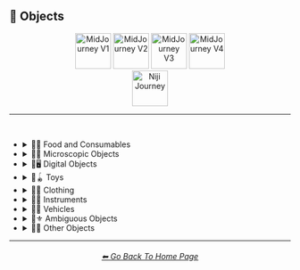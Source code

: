 <h2>🎷 Objects</h2>

<div align="center">

[<img src="/Images/Repo_Parts/Buttons/Version_Buttons/button_version_V1_inactive.webp?raw=true" alt="MidJourney V1" height="64" />](/Pages/MJ_V1/Style_Pages/Sphere/Objects.md)
[<img src="/Images/Repo_Parts/Buttons/Version_Buttons/button_version_V2_inactive.webp?raw=true" alt="MidJourney V2" height="64" />](/Pages/MJ_V2/Style_Pages/Sphere/Objects.md)
[<img src="/Images/Repo_Parts/Buttons/Version_Buttons/button_version_V3_inactive.webp?raw=true" alt="MidJourney V3" height="64" />](/Pages/MJ_V3/Style_Pages/Just_The_Style/Objects.md)
[<img src="/Images/Repo_Parts/Buttons/Version_Buttons/button_version_V4_active.webp?raw=true" alt="MidJourney V4" height="64" />](/Pages/MJ_V4/Style_Pages/Just_The_Style/Objects.md)
<br>
[<img src="/Images/Repo_Parts/Buttons/Version_Buttons/button_version_niji_inactive_full.webp?raw=true" alt="Niji Journey" height="64" />](/Pages/Niji_Journey/Style_Pages/Objects.md)


</div>

<hr>
<br>


- <details><summary>🎷🍣 Food and Consumables</summary><p>

  - <details><summary>🍣🥝 Fruits and Vegetables</summary><p><div align="center">

	| Fruit | Vegetable |
	| :-: | :-: |
	| <img src="/Images/MJ_V4/V4_Alpha_3.5/Midjourney_Styles/Fruit.png?raw=true" width="256" /> | <img src="/Images/MJ_V4/V4_Alpha_3.5/Midjourney_Styles/Vegetable.png?raw=true" width="256" /> |
	
	<br>
	
	| Fig | Mango | Cauliflower |
	| :-: | :-: | :-: |
	| <img src="/Images/MJ_V4/V4_Alpha_3.5/Midjourney_Styles/Fig.png?raw=true" width="256" /> | <img src="/Images/MJ_V4/V4_Alpha_3.5/Midjourney_Styles/Mango.png?raw=true" width="256" /> | <img src="/Images/MJ_V4/V4_Alpha_3.5/Midjourney_Styles/Cauliflower.png?raw=true" width="256" /> |

	</div></p></details>


  - <details><summary>🍣🥩 Meats, Cheeses, and Eggs</summary><p><div align="center">

	| Wagyu | Tallow |
	| :-: | :-: |
	| <img src="/Images/MJ_V4/V4_Alpha_3.5/Midjourney_Styles/Wagyu.png?raw=true" width="256" /> | <img src="/Images/MJ_V4/V4_Alpha_3.5/Midjourney_Styles/Tallow.png?raw=true" width="256" /> |

	<br>

	| Cheese |
	| :-: |
	| <img src="/Images/MJ_V4/V4_Alpha_3.5/Midjourney_Styles/Cheese.png?raw=true" width="256" /> |

	<br>
	
	| Egg | Egg Yolk |
	| :-: | :-: |
	| <img src="/Images/MJ_V4/V4_Alpha_3.5/Midjourney_Styles/Egg.png?raw=true" width="256" /> | <img src="/Images/MJ_V4/V4_Alpha_3.5/Midjourney_Styles/Egg_Yolk.png?raw=true" width="256" /> |

	</div></p></details>


  - <details><summary>🍣🍞 Bread</summary><p><div align="center">

	| Bread | Made of Bread | Pretzel |
	| :-: | :-: | :-: |
	| <img src="/Images/MJ_V4/V4_Alpha_3.5/Midjourney_Styles/Bread.png?raw=true" width="256" /> | <img src="/Images/MJ_V4/V4_Alpha_3.5/Midjourney_Styles/Made_of_Bread.png?raw=true" width="256" /> | <img src="/Images/MJ_V4/V4_Alpha_3.5/Midjourney_Styles/Pretzel.png?raw=true" width="256" /> |

	<br>
	
	| Shortcrust-Pastry | Flaky-Pastry | Puff-Pastry |
	| :-: | :-: | :-: |
	| <img src="/Images/MJ_V4/V4_Alpha_3.5/Midjourney_Styles/Shortcrust-Pastry.png?raw=true" width="256" /> | <img src="/Images/MJ_V4/V4_Alpha_3.5/Midjourney_Styles/Flaky-Pastry.png?raw=true" width="256" /> | <img src="/Images/MJ_V4/V4_Alpha_3.5/Midjourney_Styles/Puff-Pastry.png?raw=true" width="256" /> |

	<br>

	| Choux-Pastry | Phyllo |
	| :-: | :-: |
	| <img src="/Images/MJ_V4/V4_Alpha_3.5/Midjourney_Styles/Choux-Pastry.png?raw=true" width="256" /> | <img src="/Images/MJ_V4/V4_Alpha_3.5/Midjourney_Styles/Phyllo.png?raw=true" width="256" /> |

	</div></p></details>


  - <details><summary>🍣🥜 Nuts and Beans</summary><p><div align="center">

	| Beans |
	| :-: |
	| <img src="/Images/MJ_V4/V4_Alpha_3.5/Midjourney_Styles/Beans.png?raw=true" width="256" /> |

	<br>

	| Peanut |
	| :-: |
	| <img src="/Images/MJ_V4/V4_Alpha_3.5/Midjourney_Styles/Peanut.png?raw=true" width="256" /> |

	<br>
	
	| Coconut |
	| :-: |
	| <img src="/Images/MJ_V4/V4_Alpha_3.5/Midjourney_Styles/Coconut.png?raw=true" width="256" /> |

	</div></p></details>


  - <details><summary>🍣🍲 Dishes and Meals</summary><p><div align="center">

	| Pizza | Hotdog |
	| :-: | :-: |
	| <img src="/Images/MJ_V4/V4_Alpha_3.5/Midjourney_Styles/Pizza.png?raw=true" width="256" /> | <img src="/Images/MJ_V4/V4_Alpha_3.5/Midjourney_Styles/Hotdog.png?raw=true" width="256" /> |
	
	<br>
	
	| Spaghetti | Fettuccine |
	| :-: | :-: |
	| <img src="/Images/MJ_V4/V4_Alpha_3.5/Midjourney_Styles/Spaghetti.png?raw=true" width="256" /> | <img src="/Images/MJ_V4/V4_Alpha_3.5/Midjourney_Styles/Fettuccine.png?raw=true" width="256" /> |

	<br>

	| Gnocchi |
	| :-: |
	| <img src="/Images/MJ_V4/V4_Alpha_3.5/Midjourney_Styles/Gnocchi.png?raw=true" width="256" /> |

	<br>

	| Marconi and Cheese |
	| :-: |
	| <img src="/Images/MJ_V4/V4_Alpha_3.5/Midjourney_Styles/Marconi_and_Cheese.png?raw=true" width="256" /> |

	</div></p></details>


  - <details><summary>🍣🥫 Sauces, Spreads, and Oils</summary><p><div align="center">
		
	| Vegetable Oil | Olive Oil |
	| :-: | :-: |
	| <img src="/Images/MJ_V4/V4_Alpha_3.5/Midjourney_Styles/Vegetable_Oil.png?raw=true" width="256" /> | <img src="/Images/MJ_V4/V4_Alpha_3.5/Midjourney_Styles/Olive_Oil.png?raw=true" width="256" /> |

	<br>

	| Butter | Margarine |
	| :-: | :-: |
	| <img src="/Images/MJ_V4/V4_Alpha_3.5/Midjourney_Styles/Butter.png?raw=true" width="256" /> | <img src="/Images/MJ_V4/V4_Alpha_3.5/Midjourney_Styles/Margarine.png?raw=true" width="256" /> |

	<br>

	| Peanut Butter | Jelly |
	| :-: | :-: |
	| <img src="/Images/MJ_V4/V4_Alpha_3.5/Midjourney_Styles/Peanut_Butter.png?raw=true" width="256" /> | <img src="/Images/MJ_V4/V4_Alpha_3.5/Midjourney_Styles/Jelly.png?raw=true" width="256" /> |

	<br>
	
	| Alfredo |
	| :-: |
	| <img src="/Images/MJ_V4/V4_Alpha_3.5/Midjourney_Styles/Alfredo.png?raw=true" width="256" /> |	
	
	<br>
	
	| Sour Cream | Sauce | Pasta Sauce |
	| :-: | :-: | :-: |
	| <img src="/Images/MJ_V4/V4_Alpha_3.5/Midjourney_Styles/Sour_Cream.png?raw=true" width="256" /> | <img src="/Images/MJ_V4/V4_Alpha_3.5/Midjourney_Styles/Sauce.png?raw=true" width="256" /> | <img src="/Images/MJ_V4/V4_Alpha_3.5/Midjourney_Styles/Pasta_Sauce.png?raw=true" width="256" /> |

	<br>
	
	| Ketchup | Mustard | Mayonnaise |
	| :-: | :-: | :-: |
	| <img src="/Images/MJ_V4/V4_Alpha_3.5/Midjourney_Styles/Ketchup.png?raw=true" width="256" /> | <img src="/Images/MJ_V4/V4_Alpha_3.5/Midjourney_Styles/Mustard.png?raw=true" width="256" /> | <img src="/Images/MJ_V4/V4_Alpha_3.5/Midjourney_Styles/Mayonnaise.png?raw=true" width="256" /> |
		
	</div></p></details>


  - <details><summary>🍣🌿 Herbs and Spices</summary><p><div align="center">

	| Cinnamon |
	| :-: |
	| <img src="/Images/MJ_V4/V4_Alpha_3.5/Midjourney_Styles/Cinnamon.png?raw=true" width="256" /> |

	</div></p></details>


  - <details><summary>🍣🍭 Candy and Sweets</summary><p><div align="center">

	| Cake | Wedding Cake | Cake Decorating |
	| :-: | :-: | :-: |
	| <img src="/Images/MJ_V4/V4_Alpha_3.5/Midjourney_Styles/Cake.png?raw=true" width="256" /> | <img src="/Images/MJ_V4/V4_Alpha_3.5/Midjourney_Styles/Wedding_Cake.png?raw=true" width="256" /> | <img src="/Images/MJ_V4/V4_Alpha_3.5/Midjourney_Styles/Cake_Decorating.png?raw=true" width="256" /> |
	
	<br>
	
	| Churros | Syrup | Maple Syrup |
	| :-: | :-: | :-: |
	| <img src="/Images/MJ_V4/V4_Alpha_3.5/Midjourney_Styles/Churros.png?raw=true" width="256" /> | <img src="/Images/MJ_V4/V4_Alpha_3.5/Midjourney_Styles/Syrup.png?raw=true" width="256" /> | <img src="/Images/MJ_V4/V4_Alpha_3.5/Midjourney_Styles/Maple_Syrup.png?raw=true" width="256" /> |
	
	<br>
	
	| Cream | Whipped Cream | Ice Cream |
	| :-: | :-: | :-: |
	| <img src="/Images/MJ_V4/V4_Alpha_3.5/Midjourney_Styles/Cream.png?raw=true" width="256" /> | <img src="/Images/MJ_V4/V4_Alpha_3.5/Midjourney_Styles/Whipped_Cream.png?raw=true" width="256" /> | <img src="/Images/MJ_V4/V4_Alpha_3.5/Midjourney_Styles/Ice_Cream.png?raw=true" width="256" /> |
	
	<br>
	
	| Candy | Lollipop | Taffy |
	| :-: | :-: | :-: |
	| <img src="/Images/MJ_V4/V4_Alpha_3.5/Midjourney_Styles/Candy.png?raw=true" width="256" /> | <img src="/Images/MJ_V4/V4_Alpha_3.5/Midjourney_Styles/Lollipop.png?raw=true" width="256" /> | <img src="/Images/MJ_V4/V4_Alpha_3.5/Midjourney_Styles/Taffy.png?raw=true" width="256" /> |
	
	<br>
	
	| Cotton-Candy | Candy-Floss |
	| :-: | :-: |
	| <img src="/Images/MJ_V4/V4_Alpha_3.5/Midjourney_Styles/Cotton-Candy.png?raw=true" width="256" /> | <img src="/Images/MJ_V4/V4_Alpha_3.5/Midjourney_Styles/Candy-Floss.png?raw=true" width="256" /> |
	
	<br>
	
	| Gummy Candy | Gummies |
	| :-: | :-: |
	| <img src="/Images/MJ_V4/V4_Alpha_3.5/Midjourney_Styles/Gummy_Candy.png?raw=true" width="256" /> | <img src="/Images/MJ_V4/V4_Alpha_3.5/Midjourney_Styles/Gummies.png?raw=true" width="256" /> |

	<br>

	| Chocolate | Caramel |
	| :-: | :-: |
	| <img src="/Images/MJ_V4/V4_Alpha_3.5/Midjourney_Styles/Chocolate.png?raw=true" width="256" /> | <img src="/Images/MJ_V4/V4_Alpha_3.5/Midjourney_Styles/Caramel.png?raw=true" width="256" /> |
	
	<br>

	| Marzipan | Gum Paste | Modeling Chocolate |
	| :-: | :-: | :-: |
	| <img src="/Images/MJ_V4/V4_Alpha_3.5/Midjourney_Styles/Marzipan.png?raw=true" width="256" /> | <img src="/Images/MJ_V4/V4_Alpha_3.5/Midjourney_Styles/Gum_Paste.png?raw=true" width="256" /> | <img src="/Images/MJ_V4/V4_Alpha_3.5/Midjourney_Styles/Modeling_Chocolate.png?raw=true" width="256" /> |

	<br>

	| Sprinkles | Nonpareils |
	| :-: | :-: |
	| <img src="/Images/MJ_V4/V4_Alpha_3.5/Midjourney_Styles/Sprinkles.png?raw=true" width="256" /> | <img src="/Images/MJ_V4/V4_Alpha_3.5/Midjourney_Styles/Nonpareils.png?raw=true" width="256" /> |

	<br>

	| Fondant Icing | Royal Icing |
	| :-: | :-: |
	| <img src="/Images/MJ_V4/V4_Alpha_3.5/Midjourney_Styles/Fondant_Icing.png?raw=true" width="256" /> | <img src="/Images/MJ_V4/V4_Alpha_3.5/Midjourney_Styles/Royal_Icing.png?raw=true" width="256" /> |

	<br>
	
	| Honeycomb | Creme Brule |
	| :-: | :-: |
	| <img src="/Images/MJ_V4/V4_Alpha_3.5/Midjourney_Styles/Honeycomb.png?raw=true" width="256" /> | <img src="/Images/MJ_V4/V4_Alpha_3.5/Midjourney_Styles/Creme_Brule.png?raw=true" width="256" /> |
	
	<br>
	
	| Eclair | Cannoli | Fruit-Tart |
	| :-: | :-: | :-: |
	| <img src="/Images/MJ_V4/V4_Alpha_3.5/Midjourney_Styles/Eclair.png?raw=true" width="256" /> | <img src="/Images/MJ_V4/V4_Alpha_3.5/Midjourney_Styles/Cannoli.png?raw=true" width="256" /> | <img src="/Images/MJ_V4/V4_Alpha_3.5/Midjourney_Styles/Fruit-Tart.png?raw=true" width="256" /> |

	<br>

	| Gumdrop | Gum |
	| :-: | :-: |
	| <img src="/Images/MJ_V4/V4_Alpha_3.5/Midjourney_Styles/Gumdrop.png?raw=true" width="256" /> | <img src="/Images/MJ_V4/V4_Alpha_3.5/Midjourney_Styles/Gum.png?raw=true" width="256" /> |

	<br>
	
	| Dessertwave |
	| :-: |
	| <img src="/Images/MJ_V4/V4_Alpha_3.5/Midjourney_Styles/Dessertwave.png?raw=true" width="256" /> |

	</div></p></details>


  - <details><summary>🍣🍺 Beverages</summary><p><div align="center">

	| Soda | Coffee | Tea |
	| :-: | :-: | :-: |
	| <img src="/Images/MJ_V4/V4_Alpha_3.5/Midjourney_Styles/Soda.png?raw=true" width="256" /> | <img src="/Images/MJ_V4/V4_Alpha_3.5/Midjourney_Styles/Coffee.png?raw=true" width="256" /> | <img src="/Images/MJ_V4/V4_Alpha_3.5/Midjourney_Styles/Tea.png?raw=true" width="256" /> |

	<br>
	
	| Wine | White-Wine | Red-Wine |
	| :-: | :-: | :-: |
	| <img src="/Images/MJ_V4/V4_Alpha_3.5/Midjourney_Styles/Wine.png?raw=true" width="256" /> | <img src="/Images/MJ_V4/V4_Alpha_3.5/Midjourney_Styles/White-Wine.png?raw=true" width="256" /> | <img src="/Images/MJ_V4/V4_Alpha_3.5/Midjourney_Styles/Red-Wine.png?raw=true" width="256" /> |
	
	<br>
	
	| Champagne |
	| :-: |
	| <img src="/Images/MJ_V4/V4_Alpha_3.5/Midjourney_Styles/Champagne.png?raw=true" width="256" /> |

	</div></p></details>


  - <details><summary>🍣 Other Food and Consumables</summary><p><div align="center">

	| Food |
	| :-: |
	| <img src="/Images/MJ_V4/V4_Alpha_3.5/Midjourney_Styles/Food.png?raw=true" width="256" /> |

	<br>

	| Macaroni |
	| :-: |
	| <img src="/Images/MJ_V4/V4_Alpha_3.5/Midjourney_Styles/Macaroni.png?raw=true" width="256" /> |

	<br>

	| Gelatin | Agar |
	| :-: | :-: |
	| <img src="/Images/MJ_V4/V4_Alpha_3.5/Midjourney_Styles/Gelatin.png?raw=true" width="256" /> | <img src="/Images/MJ_V4/V4_Alpha_3.5/Midjourney_Styles/Agar.png?raw=true" width="256" /> |

	<br>
	
	| Edible Ink | Food Coloring | Food Dye |
	| :-: | :-: | :-: |
	| <img src="/Images/MJ_V4/V4_Alpha_3.5/Midjourney_Styles/Edible_Ink.png?raw=true" width="256" /> | <img src="/Images/MJ_V4/V4_Alpha_3.5/Midjourney_Styles/Food_Coloring.png?raw=true" width="256" /> | <img src="/Images/MJ_V4/V4_Alpha_3.5/Midjourney_Styles/Food_Dye.png?raw=true" width="256" /> |

	<br>
	
	| Deep-Fried | Molecular Gastronomy |
	| :-: | :-: |
	| <img src="/Images/MJ_V4/V4_Alpha_3.5/Midjourney_Styles/Deep-Fried.png?raw=true" width="256" /> | <img src="/Images/MJ_V4/V4_Alpha_3.5/Midjourney_Styles/Molecular_Gastronomy.png?raw=true" width="256" /> |

	<br>
	
	| Tincture |
	| :-: |
	| <img src="/Images/MJ_V4/V4_Alpha_3.5/Midjourney_Styles/Tincture.png?raw=true" width="256" /> |
	
	<br>

	| Toothpaste |
	| :-: |
	| <img src="/Images/MJ_V4/V4_Alpha_3.5/Midjourney_Styles/Toothpaste.png?raw=true" width="256" /> |

	</div></p></details>

  </p></details>


- <details><summary>🎷🦠 Microscopic Objects</summary><p><div align="center">

    | Atom | Fullerene | Nanoparticle |
    | :-: | :-: | :-: |
    | <img src="/Images/MJ_V4/V4_Alpha_3.5/Midjourney_Styles/Atom.png?raw=true" width="256" /> | <img src="/Images/MJ_V4/V4_Alpha_3.5/Midjourney_Styles/Fullerene.png?raw=true" width="256" /> | <img src="/Images/MJ_V4/V4_Alpha_3.5/Midjourney_Styles/Nanoparticle.png?raw=true" width="256" /> |

    <br>

	| Cells | Cellular |
	| :-: | :-: |
	| <img src="/Images/MJ_V4/V4_Alpha_3.5/Midjourney_Styles/Cells.png?raw=true" width="256" /> | <img src="/Images/MJ_V4/V4_Alpha_3.5/Midjourney_Styles/Cellular.png?raw=true" width="256" /> |

	<br>
	
	| Mitochondria | Mitosis |
	| :-: | :-: |
	| <img src="/Images/MJ_V4/V4_Alpha_3.5/Midjourney_Styles/Mitochondria.png?raw=true" width="256" /> | <img src="/Images/MJ_V4/V4_Alpha_3.5/Midjourney_Styles/Mitosis.png?raw=true" width="256" /> |

	<br>

    | DNA | Bacteria | Enzyme |
    | :-: | :-: | :-: |
    | <img src="/Images/MJ_V4/V4_Alpha_3.5/Midjourney_Styles/DNA.png?raw=true" width="256" /> | <img src="/Images/MJ_V4/V4_Alpha_3.5/Midjourney_Styles/Bacteria.png?raw=true" width="256" /> | <img src="/Images/MJ_V4/V4_Alpha_3.5/Midjourney_Styles/Enzyme.png?raw=true" width="256" /> |

  </div></p></details>


- <details><summary>🎷🖥 Digital Objects</summary><p><div align="center">

	| Computer | Display |
	| :-: | :-: |
	| <img src="/Images/MJ_V4/V4_Alpha_3.5/Midjourney_Styles/Computer.png?raw=true" width="256" /> | <img src="/Images/MJ_V4/V4_Alpha_3.5/Midjourney_Styles/Display.png?raw=true" width="256" /> |

	<br>
	
	| Camera | Lens | Film |
	| :-: | :-: | :-: |
	| <img src="/Images/MJ_V4/V4_Alpha_3.5/Midjourney_Styles/Camera.png?raw=true" width="256" /> | <img src="/Images/MJ_V4/V4_Alpha_3.5/Midjourney_Styles/Lens.png?raw=true" width="256" /> | <img src="/Images/MJ_V4/V4_Alpha_3.5/Midjourney_Styles/Film.png?raw=true" width="256" /> |
	
	<br>

	| Vinyl Record | CD |
	| :-: | :-: |
	| <img src="/Images/MJ_V4/V4_Alpha_3.5/Midjourney_Styles/Vinyl_Record.png?raw=true" width="256" /> | <img src="/Images/MJ_V4/V4_Alpha_3.5/Midjourney_Styles/CD.png?raw=true" width="256" /> |

	<br>

	| DVD | Blu-Ray Disc |
	| :-: | :-: |
	| <img src="/Images/MJ_V4/V4_Alpha_3.5/Midjourney_Styles/DVD.png?raw=true" width="256" /> | <img src="/Images/MJ_V4/V4_Alpha_3.5/Midjourney_Styles/Blu-Ray_Disc.png?raw=true" width="256" /> |

	<br>

	| Videocasette |
	| :-: |
	| <img src="/Images/MJ_V4/V4_Alpha_3.5/Midjourney_Styles/Videocasette.png?raw=true" width="256" /> |

	<br>

	| Capacitance Electronic Disc | LaserDisc | Holographic Versatile Disc |
	| :-: | :-: | :-: |
	| <img src="/Images/MJ_V4/V4_Alpha_3.5/Midjourney_Styles/Capacitance_Electronic_Disc.png?raw=true" width="256" /> | <img src="/Images/MJ_V4/V4_Alpha_3.5/Midjourney_Styles/LaserDisc.png?raw=true" width="256" /> | <img src="/Images/MJ_V4/V4_Alpha_3.5/Midjourney_Styles/Holographic_Versatile_Disc.png?raw=true" width="256" /> |

	<br>
	
	| Transistor | Diode |
	| :-: | :-: |
	| <img src="/Images/MJ_V4/V4_Alpha_3.5/Midjourney_Styles/Transistor.png?raw=true" width="256" /> | <img src="/Images/MJ_V4/V4_Alpha_3.5/Midjourney_Styles/Diode.png?raw=true" width="256" /> |

	<br>
	
	| Wires | Cables |
	| :-: | :-: |
	| <img src="/Images/MJ_V4/V4_Alpha_3.5/Midjourney_Styles/Wires.png?raw=true" width="256" /> | <img src="/Images/MJ_V4/V4_Alpha_3.5/Midjourney_Styles/Cables.png?raw=true" width="256" /> |

	<br>

	| Flux Capacitor |
	| :-: |
	| <img src="/Images/MJ_V4/V4_Alpha_3.5/Midjourney_Styles/Flux_Capacitor.png?raw=true" width="256" /> |

  </div></p></details>


- <details><summary>🎷🪀 Toys</summary><p><div align="center">

	| Toy |
	| :-: |
	| <img src="/Images/MJ_V4/V4_Alpha_3.5/Midjourney_Styles/Toy.png?raw=true" width="256" /> |

    <br>

    | Pinwheel | Slinky | Newtons-Cradle |
    | :-: | :-: | :-: |
    | <img src="/Images/MJ_V4/V4_Alpha_3.5/Midjourney_Styles/Pinwheel.png?raw=true" width="256" /> | <img src="/Images/MJ_V4/V4_Alpha_3.5/Midjourney_Styles/Slinky.png?raw=true" width="256" /> | <img src="/Images/MJ_V4/V4_Alpha_3.5/Midjourney_Styles/Newtons-Cradle.png?raw=true" width="256" /> |

    <br>

	| Jigsaw | Puzzle | Tangram |
	| :-: | :-: | :-: |
	| <img src="/Images/MJ_V4/V4_Alpha_3.5/Midjourney_Styles/Jigsaw.png?raw=true" width="256" /> | <img src="/Images/MJ_V4/V4_Alpha_3.5/Midjourney_Styles/Puzzle.png?raw=true" width="256" /> | <img src="/Images/MJ_V4/V4_Alpha_3.5/Midjourney_Styles/Tangram.png?raw=true" width="256" /> |

	<br>

	| Maze |
	| :-: |
	| <img src="/Images/MJ_V4/V4_Alpha_3.5/Midjourney_Styles/Maze.png?raw=true" width="256" /> |
	
	<br>
	
    | Stress Ball | Koosh Ball | Koosh |
    | :-: | :-: | :-: |
    | <img src="/Images/MJ_V4/V4_Alpha_3.5/Midjourney_Styles/Stress_Ball.png?raw=true" width="256" /> | <img src="/Images/MJ_V4/V4_Alpha_3.5/Midjourney_Styles/Koosh_Ball.png?raw=true" width="256" /> | <img src="/Images/MJ_V4/V4_Alpha_3.5/Midjourney_Styles/Koosh.png?raw=true" width="256" /> |

    <br>

    | Beach-Ball | Ball Pit | Zorb |
    | :-: | :-: | :-: |
    | <img src="/Images/MJ_V4/V4_Alpha_3.5/Midjourney_Styles/Beach-Ball.png?raw=true" width="256" /> | <img src="/Images/MJ_V4/V4_Alpha_3.5/Midjourney_Styles/Ball_Pit.png?raw=true" width="256" /> | <img src="/Images/MJ_V4/V4_Alpha_3.5/Midjourney_Styles/Zorb.png?raw=true" width="256" /> |

    <br>

    | Rubik's Cube | Kinetic-Sand |
    | :-: | :-: |
    | <img src="/Images/MJ_V4/V4_Alpha_3.5/Midjourney_Styles/Rubiks_Cube.png?raw=true" width="256" /> | <img src="/Images/MJ_V4/V4_Alpha_3.5/Midjourney_Styles/Kinetic-Sand.png?raw=true" width="256" /> |

	<br>
	
	| Cards | Dominoes | Marbles |
	| :-: | :-: | :-: |
	| <img src="/Images/MJ_V4/V4_Alpha_3.5/Midjourney_Styles/Cards.png?raw=true" width="256" /> | <img src="/Images/MJ_V4/V4_Alpha_3.5/Midjourney_Styles/Dominoes.png?raw=true" width="256" /> | <img src="/Images/MJ_V4/V4_Alpha_3.5/Midjourney_Styles/Marbles.png?raw=true" width="256" /> |
	
	<br>
	
	| Lego-Mindstorms | Lego-Mindstorms-NXT |
	| :-: | :-: |
	| <img src="/Images/MJ_V4/V4_Alpha_3.5/Midjourney_Styles/Lego-Mindstorms.png?raw=true" width="256" /> | <img src="/Images/MJ_V4/V4_Alpha_3.5/Midjourney_Styles/Lego-Mindstorms-NXT.png?raw=true" width="256" /> |
	
	<br>
	
	| Lincoln-Logs | Megablocks |
	| :-: | :-: |
	| <img src="/Images/MJ_V4/V4_Alpha_3.5/Midjourney_Styles/Lincoln-Logs.png?raw=true" width="256" /> | <img src="/Images/MJ_V4/V4_Alpha_3.5/Midjourney_Styles/Megablocks.png?raw=true" width="256" /> |
	
	<br>
	
	| Etch-A-Sketch | Lite-Brite |
	| :-: | :-: |
	| <img src="/Images/MJ_V4/V4_Alpha_3.5/Midjourney_Styles/Etch-A-Sketch.png?raw=true" width="256" /> | <img src="/Images/MJ_V4/V4_Alpha_3.5/Midjourney_Styles/Lite-Brite.png?raw=true" width="256" /> |

  </div></p></details>


- <details><summary>🎷👚 Clothing</summary><p><div align="center">

	| Uniform | Outfit | Wearable |
	| :-: | :-: | :-: |
	| <img src="/Images/MJ_V4/V4_Alpha_3.5/Midjourney_Styles/Uniform.png?raw=true" width="256" /> | <img src="/Images/MJ_V4/V4_Alpha_3.5/Midjourney_Styles/Outfit.png?raw=true" width="256" /> | <img src="/Images/MJ_V4/V4_Alpha_3.5/Midjourney_Styles/Wearable.png?raw=true" width="256" /> |

	<br>

    | Jeans |
    | :-: |
    | <img src="/Images/MJ_V4/V4_Alpha_3.5/Midjourney_Styles/Jeans.png?raw=true" width="256" /> |

	<br>
	
	| Tuxedo | Polo | Fedora |
	| :-: | :-: | :-: |
	| <img src="/Images/MJ_V4/V4_Alpha_3.5/Midjourney_Styles/Tuxedo.png?raw=true" width="256" /> | <img src="/Images/MJ_V4/V4_Alpha_3.5/Midjourney_Styles/Polo.png?raw=true" width="256" /> | <img src="/Images/MJ_V4/V4_Alpha_3.5/Midjourney_Styles/Fedora.png?raw=true" width="256" /> |

	<br>

	| Dress | Dressed |
	| :-: | :-: |
	| <img src="/Images/MJ_V4/V4_Alpha_3.5/Midjourney_Styles/Dress.png?raw=true" width="256" /> | <img src="/Images/MJ_V4/V4_Alpha_3.5/Midjourney_Styles/Dressed.png?raw=true" width="256" /> |

	<br>

	| Shoe | Shoes | Hat |
	| :-: | :-: | :-: |
	| <img src="/Images/MJ_V4/V4_Alpha_3.5/Midjourney_Styles/Shoe.png?raw=true" width="256" /> | <img src="/Images/MJ_V4/V4_Alpha_3.5/Midjourney_Styles/Shoes.png?raw=true" width="256" /> | <img src="/Images/MJ_V4/V4_Alpha_3.5/Midjourney_Styles/Hat.png?raw=true" width="256" /> |
	
	<br>

	| Glasses | Wearing Glasses |
	| :-: | :-: |
	| <img src="/Images/MJ_V4/V4_Alpha_3.5/Midjourney_Styles/Glasses.png?raw=true" width="256" /> | <img src="/Images/MJ_V4/V4_Alpha_3.5/Midjourney_Styles/Wearing_Glasses.png?raw=true" width="256" /> |

	<br>

	| Sunglasses | Wearing Sunglasses |
	| :-: | :-: |
	| <img src="/Images/MJ_V4/V4_Alpha_3.5/Midjourney_Styles/Sunglasses.png?raw=true" width="256" /> | <img src="/Images/MJ_V4/V4_Alpha_3.5/Midjourney_Styles/Wearing_Sunglasses.png?raw=true" width="256" /> |

	<br>

	| Jumpsuit |
	| :-: |
	| <img src="/Images/MJ_V4/V4_Alpha_3.5/Midjourney_Styles/Jumpsuit.png?raw=true" width="256" /> |

  </div></p></details>


- <details><summary>🎷🎺 Instruments</summary><p><div align="center">

	| Instrument |
	| :-: |
	| <img src="/Images/MJ_V4/V4_Alpha_3.5/Midjourney_Styles/Instrument.png?raw=true" width="256" /> |
	
	<br>

	| Piano | Accordion | Saxophone |
	| :-: | :-: | :-: |
	| <img src="/Images/MJ_V4/V4_Alpha_3.5/Midjourney_Styles/Piano.png?raw=true" width="256" /> | <img src="/Images/MJ_V4/V4_Alpha_3.5/Midjourney_Styles/Accordion.png?raw=true" width="256" /> | <img src="/Images/MJ_V4/V4_Alpha_3.5/Midjourney_Styles/Saxophone.png?raw=true" width="256" /> |

  </div></p></details>


- <details><summary>🎷🚗 Vehicles</summary><p><div align="center">

	| Car | Airplane |
	| :-: | :-: |
	| <img src="/Images/MJ_V4/V4_Alpha_3.5/Midjourney_Styles/Car.png?raw=true" width="256" /> | <img src="/Images/MJ_V4/V4_Alpha_3.5/Midjourney_Styles/Airplane.png?raw=true" width="256" /> |
	
	<br>
	
	| Blimp | Hot Air Balloon |
	| :-: | :-: |
	| <img src="/Images/MJ_V4/V4_Alpha_3.5/Midjourney_Styles/Blimp.png?raw=true" width="256" /> | <img src="/Images/MJ_V4/V4_Alpha_3.5/Midjourney_Styles/Hot_Air_Balloon.png?raw=true" width="256" /> |

  </div></p></details>


- <details><summary>🎷⚜ Ambiguous Objects</summary><p><div align="center">

	| Object |
	| :-: |
	| <img src="/Images/MJ_V4/V4_Alpha_3.5/Midjourney_Styles/Object.png?raw=true" width="256" /> |
		
	<br>
	
	| Stuff | Things | Items |
	| :-: | :-: | :-: |
	| <img src="/Images/MJ_V4/V4_Alpha_3.5/Midjourney_Styles/Stuff.png?raw=true" width="256" /> | <img src="/Images/MJ_V4/V4_Alpha_3.5/Midjourney_Styles/Things.png?raw=true" width="256" /> | <img src="/Images/MJ_V4/V4_Alpha_3.5/Midjourney_Styles/Items.png?raw=true" width="256" /> |

	<br>

	| Trinket | Knickknack | Nick-Nack |
	| :-: | :-: | :-: |
	| <img src="/Images/MJ_V4/V4_Alpha_3.5/Midjourney_Styles/Trinket.png?raw=true" width="256" /> | <img src="/Images/MJ_V4/V4_Alpha_3.5/Midjourney_Styles/Knickknack.png?raw=true" width="256" /> | <img src="/Images/MJ_V4/V4_Alpha_3.5/Midjourney_Styles/Nick-Nack.png?raw=true" width="256" /> |
	
	<br>
	
	| Bauble | Curio | Tchotchke |
	| :-: | :-: | :-: |
	| <img src="/Images/MJ_V4/V4_Alpha_3.5/Midjourney_Styles/Bauble.png?raw=true" width="256" /> | <img src="/Images/MJ_V4/V4_Alpha_3.5/Midjourney_Styles/Curio.png?raw=true" width="256" /> | <img src="/Images/MJ_V4/V4_Alpha_3.5/Midjourney_Styles/Tchotchke.png?raw=true" width="256" /> |
	
	<br>
	
	| Doodad | Blobject |
	| :-: | :-: |
	| <img src="/Images/MJ_V4/V4_Alpha_3.5/Midjourney_Styles/Doodad.png?raw=true" width="256" /> | <img src="/Images/MJ_V4/V4_Alpha_3.5/Midjourney_Styles/Blobject.png?raw=true" width="256" /> |

  </div></p></details>


- <details><summary>🎷🚽 Other Objects</summary><p><div align="center">

	| Dichroic-Prism | Dispersive-Prism |
	| :-: | :-: |
	| <img src="/Images/MJ_V4/V4_Alpha_3.5/Midjourney_Styles/Dichroic-Prism.png?raw=true" width="256" /> | <img src="/Images/MJ_V4/V4_Alpha_3.5/Midjourney_Styles/Dispersive-Prism.png?raw=true" width="256" /> |

	<br>

	| Seashell | Toilet | Bean-Bag |
	| :-: | :-: | :-: |
	| <img src="/Images/MJ_V4/V4_Alpha_3.5/Midjourney_Styles/Seashell.png?raw=true" width="256" /> | <img src="/Images/MJ_V4/V4_Alpha_3.5/Midjourney_Styles/Toilet.png?raw=true" width="256" /> | <img src="/Images/MJ_V4/V4_Alpha_3.5/Midjourney_Styles/Bean-Bag.png?raw=true" width="256" /> |
	
	<br>
	
	| Cage | Cheese Grater |
	| :-: | :-: |
	| <img src="/Images/MJ_V4/V4_Alpha_3.5/Midjourney_Styles/Cage.png?raw=true" width="256" /> | <img src="/Images/MJ_V4/V4_Alpha_3.5/Midjourney_Styles/Cheese_Grater.png?raw=true" width="256" /> |

	<br>

	| Bracelet | Ribbons | Fingerprint |
	| :-: | :-: | :-: |
	| <img src="/Images/MJ_V4/V4_Alpha_3.5/Midjourney_Styles/Bracelet.png?raw=true" width="256" /> | <img src="/Images/MJ_V4/V4_Alpha_3.5/Midjourney_Styles/Ribbons.png?raw=true" width="256" /> | <img src="/Images/MJ_V4/V4_Alpha_3.5/Midjourney_Styles/Fingerprint.png?raw=true" width="256" /> |

	<br>

	| Tesla Valve |
	| :-: |
	| <img src="/Images/MJ_V4/V4_Alpha_3.5/Midjourney_Styles/Tesla_Valve.png?raw=true" width="256" /> |

	<br>
	
	| Flag | Bench | Yardstick |
	| :-: | :-: | :-: |
	| <img src="/Images/MJ_V4/V4_Alpha_3.5/Midjourney_Styles/Flag.png?raw=true" width="256" /> | <img src="/Images/MJ_V4/V4_Alpha_3.5/Midjourney_Styles/Bench.png?raw=true" width="256" /> | <img src="/Images/MJ_V4/V4_Alpha_3.5/Midjourney_Styles/Yardstick.png?raw=true" width="256" /> |

	<br>
	
	| Backdrop | Greenscreen |
	| :-: | :-: |
	| <img src="/Images/MJ_V4/V4_Alpha_3.5/Midjourney_Styles/Backdrop.png?raw=true" width="256" /> | <img src="/Images/MJ_V4/V4_Alpha_3.5/Midjourney_Styles/Greenscreen.png?raw=true" width="256" /> |
	
	<br>
	
	| Veins |
	| :-: |
	| <img src="/Images/MJ_V4/V4_Alpha_3.5/Midjourney_Styles/Veins.png?raw=true" width="256" /> |
	
	<br>
	
	| Bunsen Burner |
	| :-: |
	| <img src="/Images/MJ_V4/V4_Alpha_3.5/Midjourney_Styles/Bunsen_Burner.png?raw=true" width="256" /> |
	
	<br>
	
	| Needle | Screw | Nail |
	| :-: | :-: | :-: |
	| <img src="/Images/MJ_V4/V4_Alpha_3.5/Midjourney_Styles/Needle.png?raw=true" width="256" /> | <img src="/Images/MJ_V4/V4_Alpha_3.5/Midjourney_Styles/Screw.png?raw=true" width="256" /> | <img src="/Images/MJ_V4/V4_Alpha_3.5/Midjourney_Styles/Nail.png?raw=true" width="256" /> |
	
	<br>
	
	| Paper Clips |
	| :-: |
	| <img src="/Images/MJ_V4/V4_Alpha_3.5/Midjourney_Styles/Paper_Clips.png?raw=true" width="256" /> |

	<br>

	| Band-Aid | Bandage | Gauze |
	| :-: | :-: | :-: |
	| <img src="/Images/MJ_V4/V4_Alpha_3.5/Midjourney_Styles/Band-Aid.png?raw=true" width="256" /> | <img src="/Images/MJ_V4/V4_Alpha_3.5/Midjourney_Styles/Bandage.png?raw=true" width="256" /> | <img src="/Images/MJ_V4/V4_Alpha_3.5/Midjourney_Styles/Gauze.png?raw=true" width="256" /> |

	<br>
	
	| Rubber Band | Rubber Band Ball | Silly Band |
	| :-: | :-: | :-: |
	| <img src="/Images/MJ_V4/V4_Alpha_3.5/Midjourney_Styles/Rubber_Band.png?raw=true" width="256" /> | <img src="/Images/MJ_V4/V4_Alpha_3.5/Midjourney_Styles/Rubber_Band_Ball.png?raw=true" width="256" /> | <img src="/Images/MJ_V4/V4_Alpha_3.5/Midjourney_Styles/Silly_Band.png?raw=true" width="256" /> |
	
	<br>
	
	| Balloon |
	| :-: |
	| <img src="/Images/MJ_V4/V4_Alpha_3.5/Midjourney_Styles/Balloon.png?raw=true" width="256" /> |
	
	<br>

	| Soap | Lipstick |
	| :-: | :-: |
	| <img src="/Images/MJ_V4/V4_Alpha_3.5/Midjourney_Styles/Soap.png?raw=true" width="256" /> | <img src="/Images/MJ_V4/V4_Alpha_3.5/Midjourney_Styles/Lipstick.png?raw=true" width="256" /> |

	<br>

	| <br>Teapot<p><div align="center"><i><h6><a href="https://rexwang8.github.io/resource/ai/teapot">@bob</a></h6></i></p> |
	| :-: |
	| <img src="/Images/MJ_V4/V4_Alpha_3.5/Midjourney_Styles/Teapot.png?raw=true" width="256" /> |

  </div></p></details>


<hr><!--------------->
<div align="center">
<h6><a href="https://github.com/willwulfken/MidJourney-Styles-and-Keywords-Reference/blob/main/README.md">⬅ Go Back To Home Page</a></h6>
</div>